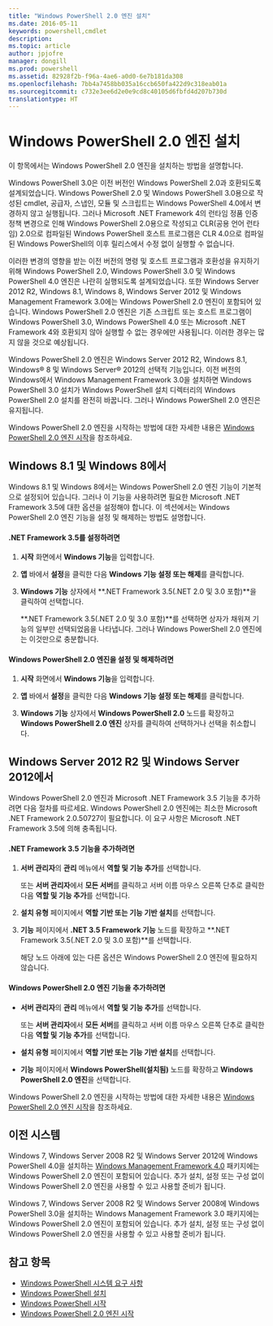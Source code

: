 ```yaml
---
title: "Windows PowerShell 2.0 엔진 설치"
ms.date: 2016-05-11
keywords: powershell,cmdlet
description: 
ms.topic: article
author: jpjofre
manager: dongill
ms.prod: powershell
ms.assetid: 82928f2b-f96a-4ae6-a0d0-6e7b181da308
ms.openlocfilehash: 7bb4a7458bb035a16ccb650fa422d9c318eab01a
ms.sourcegitcommit: c732e3ee6d2e0e9cd8c40105d6fbfd4d207b730d
translationtype: HT
---
```

# <a name="installing-the-windows-powershell-20-engine"></a>Windows PowerShell 2.0 엔진 설치
이 항목에서는 Windows PowerShell 2.0 엔진을 설치하는 방법을 설명합니다.

Windows PowerShell 3.0은 이전 버전인 Windows PowerShell 2.0과 호환되도록 설계되었습니다. Windows PowerShell 2.0 및 Windows PowerShell 3.0용으로 작성된 cmdlet, 공급자, 스냅인, 모듈 및 스크립트는 Windows PowerShell 4.0에서 변경하지 않고 실행됩니다. 그러나 Microsoft .NET Framework 4의 런타임 정품 인증 정책 변경으로 인해 Windows PowerShell 2.0용으로 작성되고 CLR(공용 언어 런타임) 2.0으로 컴파일된 Windows PowerShell 호스트 프로그램은 CLR 4.0으로 컴파일된 Windows PowerShell의 이후 릴리스에서 수정 없이 실행할 수 없습니다.

이러한 변경의 영향을 받는 이전 버전의 명령 및 호스트 프로그램과 호환성을 유지하기 위해 Windows PowerShell 2.0, Windows PowerShell 3.0 및 Windows PowerShell 4.0 엔진은 나란히 실행되도록 설계되었습니다. 또한 Windows Server 2012 R2, Windows 8.1, Windows 8, Windows Server 2012 및 Windows Management Framework 3.0에는 Windows PowerShell 2.0 엔진이 포함되어 있습니다. Windows PowerShell 2.0 엔진은 기존 스크립트 또는 호스트 프로그램이 Windows PowerShell 3.0, Windows PowerShell 4.0 또는 Microsoft .NET Framework 4와 호환되지 않아 실행할 수 없는 경우에만 사용됩니다. 이러한 경우는 많지 않을 것으로 예상됩니다.

Windows PowerShell 2.0 엔진은 Windows Server 2012 R2, Windows 8.1, Windows® 8 및 Windows Server® 2012의 선택적 기능입니다. 이전 버전의 Windows에서 Windows Management Framework 3.0을 설치하면 Windows PowerShell 3.0 설치가 Windows PowerShell 설치 디렉터리의 Windows PowerShell 2.0 설치를 완전히 바꿉니다. 그러나 Windows PowerShell 2.0 엔진은 유지됩니다.

Windows PowerShell 2.0 엔진을 시작하는 방법에 대한 자세한 내용은 [Windows PowerShell 2.0 엔진 시작](Starting-the-Windows-PowerShell-2.0-Engine.md)을 참조하세요.

## <a name="on-windows-81-and-windows-8"></a>Windows 8.1 및 Windows 8에서
Windows 8.1 및 Windows 8에서는 Windows PowerShell 2.0 엔진 기능이 기본적으로 설정되어 있습니다. 그러나 이 기능을 사용하려면 필요한 Microsoft .NET Framework 3.5에 대한 옵션을 설정해야 합니다. 이 섹션에서는 Windows PowerShell 2.0 엔진 기능을 설정 및 해제하는 방법도 설명합니다.

#### <a name="to-turn-on-net-framework-35"></a>.NET Framework 3.5를 설정하려면

1.  **시작** 화면에서 **Windows 기능**을 입력합니다.

2.  **앱** 바에서 **설정**을 클릭한 다음 **Windows 기능 설정 또는 해제**를 클릭합니다.

3.  **Windows 기능** 상자에서 **.NET Framework 3.5(.NET 2.0 및 3.0 포함)**을 클릭하여 선택합니다.

    **.NET Framework 3.5(.NET 2.0 및 3.0 포함)**를 선택하면 상자가 채워져 기능의 일부만 선택되었음을 나타냅니다. 그러나 Windows PowerShell 2.0 엔진에는 이것만으로 충분합니다.

#### <a name="to-turn-the-windows-powershell-20-engine-on-and-off"></a>Windows PowerShell 2.0 엔진을 설정 및 해제하려면

1.  **시작** 화면에서 **Windows 기능**을 입력합니다.

2.  **앱** 바에서 **설정**을 클릭한 다음 **Windows 기능 설정 또는 해제**를 클릭합니다.

3.  **Windows 기능** 상자에서 **Windows PowerShell 2.0** 노드를 확장하고 **Windows PowerShell 2.0 엔진** 상자를 클릭하여 선택하거나 선택을 취소합니다.

## <a name="on-windows-server-2012-r2-and-windows-server-2012"></a>Windows Server 2012 R2 및 Windows Server 2012에서
Windows PowerShell 2.0 엔진과 Microsoft .NET Framework 3.5 기능을 추가하려면 다음 절차를 따르세요. Windows PowerShell 2.0 엔진에는 최소한 Microsoft .NET Framework 2.0.50727이 필요합니다. 이 요구 사항은 Microsoft .NET Framework 3.5에 의해 충족됩니다.

#### <a name="to-add-the-net-framework-35-feature"></a>.NET Framework 3.5 기능을 추가하려면

1.  **서버 관리자**의 **관리** 메뉴에서 **역할 및 기능 추가**를 선택합니다.

    또는 **서버 관리자**에서 **모든 서버**를 클릭하고 서버 이름 마우스 오른쪽 단추로 클릭한 다음 **역할 및 기능 추가**를 선택합니다.

2.  **설치 유형** 페이지에서 **역할 기반 또는 기능 기반 설치**를 선택합니다.

3.  **기능** 페이지에서 **.NET 3.5 Framework 기능** 노드를 확장하고 **.NET Framework 3.5(.NET 2.0 및 3.0 포함)**를 선택합니다.

    해당 노드 아래에 있는 다른 옵션은 Windows PowerShell 2.0 엔진에 필요하지 않습니다.

#### <a name="to-add-the-windows-powershell-20-engine-feature"></a>Windows PowerShell 2.0 엔진 기능을 추가하려면

-   **서버 관리자**의 **관리** 메뉴에서 **역할 및 기능 추가**를 선택합니다.

    또는 **서버 관리자**에서 **모든 서버**를 클릭하고 서버 이름 마우스 오른쪽 단추로 클릭한 다음 **역할 및 기능 추가**를 선택합니다.

-   **설치 유형** 페이지에서 **역할 기반 또는 기능 기반 설치**를 선택합니다.

-   **기능** 페이지에서 **Windows PowerShell(설치됨)** 노드를 확장하고 **Windows PowerShell 2.0 엔진**을 선택합니다.

Windows PowerShell 2.0 엔진을 시작하는 방법에 대한 자세한 내용은 [Windows PowerShell 2.0 엔진 시작](Starting-the-Windows-PowerShell-2.0-Engine.md)을 참조하세요.

## <a name="on-earlier-systems"></a>이전 시스템
Windows 7, Windows Server 2008 R2 및 Windows Server 2012에 Windows PowerShell 4.0을 설치하는 [Windows Management Framework 4.0](http://go.microsoft.com/fwlink/?LinkID=293881) 패키지에는 Windows PowerShell 2.0 엔진이 포함되어 있습니다. 추가 설치, 설정 또는 구성 없이 Windows PowerShell 2.0 엔진을 사용할 수 있고 사용할 준비가 됩니다.

Windows 7, Windows Server 2008 R2 및 Windows Server 2008에 Windows PowerShell 3.0을 설치하는 Windows Management Framework 3.0 패키지에는 Windows PowerShell 2.0 엔진이 포함되어 있습니다. 추가 설치, 설정 또는 구성 없이 Windows PowerShell 2.0 엔진을 사용할 수 있고 사용할 준비가 됩니다.

## <a name="see-also"></a>참고 항목
- [Windows PowerShell 시스템 요구 사항](Windows-PowerShell-System-Requirements.md)
- [Windows PowerShell 설치](Installing-Windows-PowerShell.md)
- [Windows PowerShell 시작](https://technet.microsoft.com/en-us/library/8ec8c2d7-8e7c-4722-a3d2-498fe5739a8e)
- [Windows PowerShell 2.0 엔진 시작](Starting-the-Windows-PowerShell-2.0-Engine.md)

